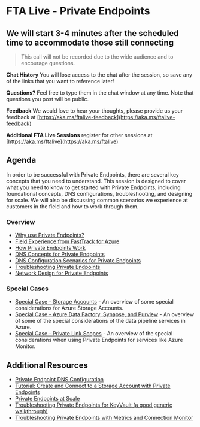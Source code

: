 # FTA Live - Private Endpoints

## We will start 3-4 minutes after the scheduled time to accommodate those still connecting

> This call will not be recorded due to the wide audience and to encourage
> questions.

**Chat History** You will lose access to the chat after the session, so save any of the links that you want to reference later!

**Questions?** Feel free to type them in the chat window at any time. Note that questions you post will be public.

**Feedback** We would love to hear your thoughts, please provide us your feedback at [https://aka.ms/ftalive-feedback](https://aka.ms/ftalive-feedback)

**Additional FTA Live Sessions** register for other sessions at [https://aka.ms/ftalive](https://aka.ms/ftalive)

## Agenda

In order to be successful with Private Endpoints, there are several key concepts that you need to understand. This session is designed to cover what you need to know to get started with Private Endpoints, including foundational concepts, DNS configurations, troubleshooting, and designing for scale. We will also be discussing common scenarios we experience at customers in the field and how to work through them.

### Overview

- [Why use Private Endpoints?](why-pe.md)
- [Field Experience from FastTrack for Azure](field-experience.md)
- [How Private Endpoints Work](overview.md)
- [DNS Concepts for Private Endpoints](dns-pe-concepts.md)
- [DNS Configuration Scenarios for Private Endpoints](dns-pe-scenarios.md)
- [Troubleshooting Private Endpoints](troubleshooting.md)
- [Network Design for Private Endpoints](security-and-routing.md)

### Special Cases

- [Special Case - Storage Accounts](pe-sa-scenarios.md) - An overview of some special considerations for Azure Storage Accounts.
- [Special Case - Azure Data Factory, Synapse, and Purview](pe-data-scenarios.md) - An overview of some of the special considerations of the data pipeline services in Azure.
- [Special Case - Private Link Scopes](pe-pls-scenarios.md) - An overview of the special considerations when using Private Endpoints for services like Azure Monitor.

## Additional Resources

- [Private Endpoint DNS Configuration](https://learn.microsoft.com/azure/private-link/private-endpoint-dns)
- [Tutorial: Create and Connect to a Storage Account with Private Endpoints](https://learn.microsoft.com/azure/private-link/tutorial-private-endpoint-storage-portal)
- [Private Endpoints at Scale](https://learn.microsoft.com/azure/cloud-adoption-framework/ready/azure-best-practices/private-link-and-dns-integration-at-scale)
- [Troubleshooting Private Endpoints for KeyVault (a good generic walkthrough)](https://learn.microsoft.comazure/key-vault/general/private-link-diagnostics)
- [Troubleshooting Private Endpoints with Metrics and Connection Monitor](https://learn.microsoft.com/azure/private-link/troubleshoot-private-endpoint-connectivity)
